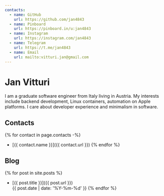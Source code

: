 ```yaml
---
contacts:
  - name: GitHub
    url: https://github.com/jan4843
  - name: Pinboard
    url: https://pinboard.in/u:jan4843
  - name: Instagram
    url: https://instagram.com/jan4843
  - name: Telegram
    url: https://t.me/jan4843
  - name: Email
    url: mailto:vitturi.jan@gmail.com
---
```


# Jan Vitturi

I am a graduate software engineer from Italy living in Austria. My interests include backend development, Linux containers, automation on Apple platforms. I care about developer experience and minimalism in software.

## Contacts

{% for contact in page.contacts -%}
- [{{ contact.name }}]({{ contact.url }})
{% endfor %}

## Blog

{% for post in site.posts %}
- [{{ post.title }}]({{ post.url }})  
{{ post.date | date: '%Y-%m-%d' }}
{% endfor %}
